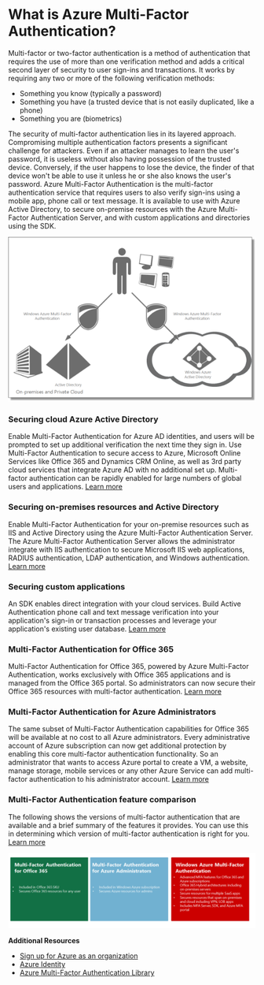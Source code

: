 <properties linkid="manage-services-identity-multi-factor-authentication" urlDisplayName="" pageTitle="" metaKeywords="" description="" metaCanonical="" services="" documentationCenter="" title="What is Azure Multi-Factor Authentication?" authors="billmath" solutions="" manager="terrylan" editor="lisatoft" />

<tags ms.service="multi-factor-authentication" ms.workload="identity" ms.tgt_pltfrm="na" ms.devlang="na" ms.topic="article" ms.date="01/01/1900" ms.author="billmath" />





<h1 id="whatiswamfa">What is Azure Multi-Factor Authentication?</h1>

Multi-factor or two-factor authentication is a method of authentication that requires the use of more than one verification method and adds a critical second layer of security to user sign-ins and transactions. It works by requiring any two or more of the following verification methods: 

* Something you know (typically a password)
* Something you have (a trusted device that is not easily duplicated, like a phone)
* Something you are (biometrics)

The security of multi-factor authentication lies in its layered approach. Compromising multiple authentication factors presents a significant challenge for attackers. Even if an attacker manages to learn the user's password, it is useless without also having possession of the trusted device. Conversely, if the user happens to lose the device, the finder of that device won't be able to use it unless he or she also knows the user's password.
Azure Multi-Factor Authentication is the multi-factor authentication service that requires users to also verify sign-ins using a mobile app, phone call or text message. It is available to use with Azure Active Directory, to secure on-premise resources with the Azure Multi-Factor Authentication Server, and with custom applications and directories using the SDK. 

![Azure Multi-Factor Authentication](./media/multi-factor-authentication/WAMFA1.png)

<h3>Securing cloud Azure Active Directory</h3>

Enable Multi-Factor Authentication for Azure AD identities, and users will be prompted to set up additional verification the next time they sign in. Use Multi-Factor Authentication to secure access to Azure, Microsoft Online Services like Office 365 and Dynamics CRM Online, as well as 3rd party cloud services that integrate Azure AD with no additional set up. Multi-factor authentication can be rapidly enabled for large numbers of global users and applications.  [Learn more](http://msdn.microsoft.com/en-us/library/dn249466.aspx)

<h3>Securing on-premises resources and Active Directory</h3>

Enable Multi-Factor Authentication for your on-premise resources such as IIS and Active Directory using the Azure Multi-Factor Authentication Server.  The Azure Multi-Factor Authentication Server allows the administrator integrate with IIS authentication to secure Microsoft IIS web applications, RADIUS authentication, LDAP authentication, and Windows authentication.  [Learn more](http://msdn.microsoft.com/en-us/library/dn249467.aspx)
<h3>Securing custom applications</h3>

An SDK enables direct integration with your cloud services. Build Active Authentication phone call and text message verification into your application's sign-in or transaction processes and leverage your application's existing user database. [Learn more](http://msdn.microsoft.com/en-us/library/dn249464.aspx)

<h3>Multi-Factor Authentication for Office 365</h3>

Multi-Factor Authentication for Office 365, powered by Azure Multi-Factor Authentication, works exclusively with Office 365 applications and is managed from the Office 365 portal. So administrators can now secure their Office 365 resources with multi-factor authentication. [Learn more](http://msdn.microsoft.com/en-us/library/dn383636.aspx)

<h3>Multi-Factor Authentication for Azure Administrators</h3>

The same subset of Multi-Factor Authentication capabilities for Office 365 will be available at no cost to all Azure administrators. Every administrative account of Azure subscription can now get additional protection by enabling this core multi-factor authentication functionality. So an administrator that wants to access Azure portal to create a VM, a website, manage storage, mobile services or any other Azure Service can add multi-factor authentication to his administrator account.  [Learn more](http://msdn.microsoft.com/en-us/library/dn249471.aspx)

<h3>Multi-Factor Authentication feature comparison</h3>

The following shows the versions of multi-factor authentication that are available and a brief summary of the features it provides. You can use this in determining which version of multi-factor authentication is right for you. [Learn more](http://msdn.microsoft.com/en-us/library/dn249471.aspx)

![Azure Multi-Factor Authentication Feature Comparison](./media/multi-factor-authentication/mfacomparison1.png)


**Additional Resources**

* [Sign up for Azure as an organization](/en-us/manage/services/identity/organizational-account/)
* [Azure Identity](/en-us/manage/windows/fundamentals/identity/)
* [Azure Multi-Factor Authentication Library](http://technet.microsoft.com/en-us/library/dn249471.aspx)

